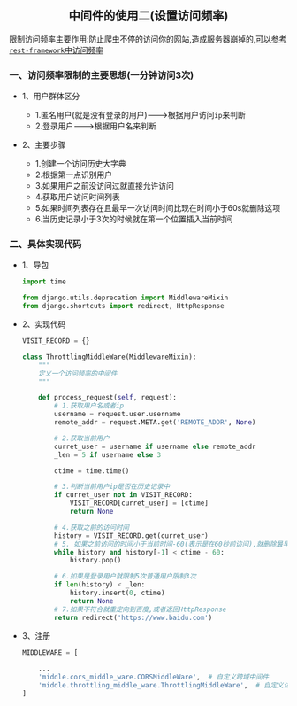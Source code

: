 ## <center>中间件的使用二(设置访问频率)</center>

限制访问频率主要作用:防止爬虫不停的访问你的网站,造成服务器崩掉的,[可以参考`rest-framework`中访问频率](https://kuangshp1.gitbooks.io/django-book/chapter10/3.html)


### 一、访问频率限制的主要思想(一分钟访问3次)

* 1、用户群体区分
  * 1.匿名用户(就是没有登录的用户)--->根据用户访问`ip`来判断
  * 2.登录用户--->根据用户名来判断

* 2、主要步骤
  * 1.创建一个访问历史大字典
  * 2.根据第一点识别用户
  * 3.如果用户之前没访问过就直接允许访问
  * 4.获取用户访问时间列表
  * 5.如果时间列表存在且最早一次访问时间比现在时间小于60s就删除这项
  * 6.当历史记录小于3次的时候就在第一个位置插入当前时间


### 二、具体实现代码

* 1、导包

  ```py
  import time

  from django.utils.deprecation import MiddlewareMixin
  from django.shortcuts import redirect, HttpResponse
  ```

* 2、实现代码

  ```py
  VISIT_RECORD = {}

  class ThrottlingMiddleWare(MiddlewareMixin):
      """
      定义一个访问频率的中间件
      """

      def process_request(self, request):
          # 1.获取用户名或者ip
          username = request.user.username
          remote_addr = request.META.get('REMOTE_ADDR', None)

          # 2.获取当前用户
          curret_user = username if username else remote_addr
          _len = 5 if username else 3

          ctime = time.time()

          # 3.判断当前用户ip是否在历史记录中
          if curret_user not in VISIT_RECORD:
              VISIT_RECORD[curret_user] = [ctime]
              return None

          # 4.获取之前的访问时间
          history = VISIT_RECORD.get(curret_user)
          # 5. 如果之前访问的时间小于当前时间-60(表示是在60秒前访问),就删除最早访问时间
          while history and history[-1] < ctime - 60:
              history.pop()

          # 6.如果是登录用户就限制5次普通用户限制3次
          if len(history) < _len:
              history.insert(0, ctime)
              return None
          # 7.如果不符合就重定向到百度,或者返回HttpResponse
          return redirect('https://www.baidu.com')
  ```

* 3、注册

  ```py
  MIDDLEWARE = [
      
      ...
      'middle.cors_middle_ware.CORSMiddleWare',  # 自定义跨域中间件
      'middle.throttling_middle_ware.ThrottlingMiddleWare',  # 自定义访问频率的中间件
  ]
  ```